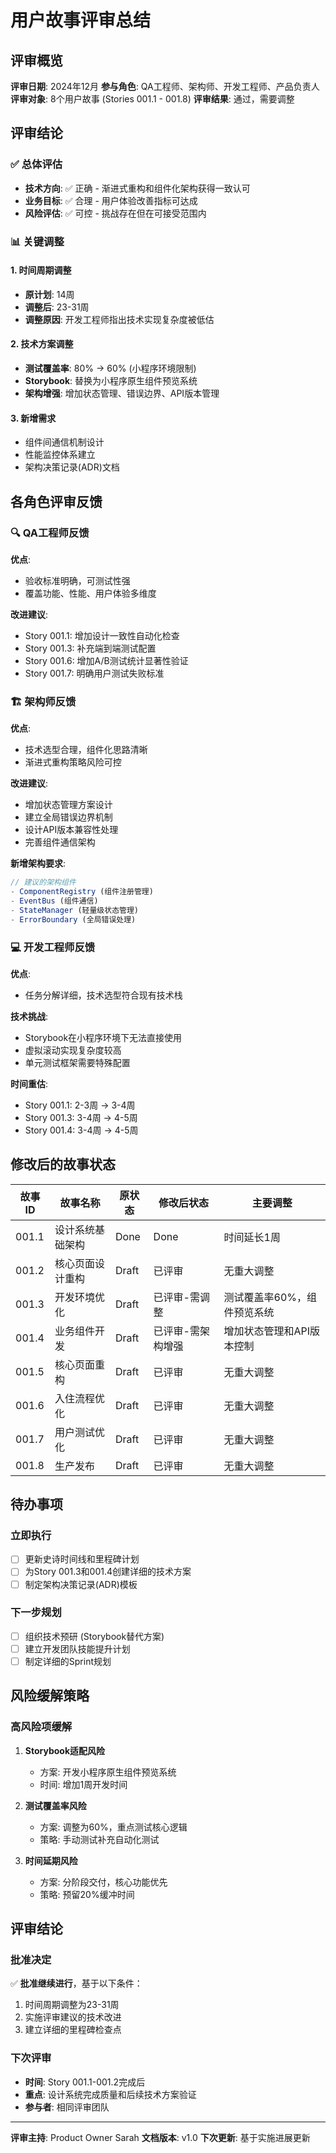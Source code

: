 # 用户故事评审总结

## 评审概览

**评审日期**: 2024年12月
**参与角色**: QA工程师、架构师、开发工程师、产品负责人
**评审对象**: 8个用户故事 (Stories 001.1 - 001.8)
**评审结果**: 通过，需要调整

## 评审结论

### ✅ 总体评估
- **技术方向**: ✅ 正确 - 渐进式重构和组件化架构获得一致认可
- **业务目标**: ✅ 合理 - 用户体验改善指标可达成
- **风险评估**: ✅ 可控 - 挑战存在但在可接受范围内

### 📊 关键调整

#### 1. 时间周期调整
- **原计划**: 14周
- **调整后**: 23-31周
- **调整原因**: 开发工程师指出技术实现复杂度被低估

#### 2. 技术方案调整
- **测试覆盖率**: 80% → 60% (小程序环境限制)
- **Storybook**: 替换为小程序原生组件预览系统
- **架构增强**: 增加状态管理、错误边界、API版本管理

#### 3. 新增需求
- 组件间通信机制设计
- 性能监控体系建立
- 架构决策记录(ADR)文档

## 各角色评审反馈

### 🔍 QA工程师反馈

**优点**:
- 验收标准明确，可测试性强
- 覆盖功能、性能、用户体验多维度

**改进建议**:
- Story 001.1: 增加设计一致性自动化检查
- Story 001.3: 补充端到端测试配置
- Story 001.6: 增加A/B测试统计显著性验证
- Story 001.7: 明确用户测试失败标准

### 🏗️ 架构师反馈

**优点**:
- 技术选型合理，组件化思路清晰
- 渐进式重构策略风险可控

**改进建议**:
- 增加状态管理方案设计
- 建立全局错误边界机制
- 设计API版本兼容性处理
- 完善组件通信架构

**新增架构要求**:
```javascript
// 建议的架构组件
- ComponentRegistry (组件注册管理)
- EventBus (组件通信)
- StateManager (轻量级状态管理)
- ErrorBoundary (全局错误处理)
```

### 💻 开发工程师反馈

**优点**:
- 任务分解详细，技术选型符合现有技术栈

**技术挑战**:
- Storybook在小程序环境下无法直接使用
- 虚拟滚动实现复杂度较高
- 单元测试框架需要特殊配置

**时间重估**:
- Story 001.1: 2-3周 → 3-4周
- Story 001.3: 3-4周 → 4-5周
- Story 001.4: 3-4周 → 4-5周

## 修改后的故事状态

| 故事ID | 故事名称 | 原状态 | 修改后状态 | 主要调整 |
|--------|----------|--------|------------|----------|
| 001.1 | 设计系统基础架构 | Done | Done | 时间延长1周 |
| 001.2 | 核心页面设计重构 | Draft | 已评审 | 无重大调整 |
| 001.3 | 开发环境优化 | Draft | 已评审-需调整 | 测试覆盖率60%，组件预览系统 |
| 001.4 | 业务组件开发 | Draft | 已评审-需架构增强 | 增加状态管理和API版本控制 |
| 001.5 | 核心页面重构 | Draft | 已评审 | 无重大调整 |
| 001.6 | 入住流程优化 | Draft | 已评审 | 无重大调整 |
| 001.7 | 用户测试优化 | Draft | 已评审 | 无重大调整 |
| 001.8 | 生产发布 | Draft | 已评审 | 无重大调整 |

## 待办事项

### 立即执行
- [ ] 更新史诗时间线和里程碑计划
- [ ] 为Story 001.3和001.4创建详细的技术方案
- [ ] 制定架构决策记录(ADR)模板

### 下一步规划
- [ ] 组织技术预研 (Storybook替代方案)
- [ ] 建立开发团队技能提升计划
- [ ] 制定详细的Sprint规划

## 风险缓解策略

### 高风险项缓解
1. **Storybook适配风险**
   - 方案: 开发小程序原生组件预览系统
   - 时间: 增加1周开发时间

2. **测试覆盖率风险**
   - 方案: 调整为60%，重点测试核心逻辑
   - 策略: 手动测试补充自动化测试

3. **时间延期风险**
   - 方案: 分阶段交付，核心功能优先
   - 策略: 预留20%缓冲时间

## 评审结论

### 批准决定
✅ **批准继续进行**，基于以下条件：
1. 时间周期调整为23-31周
2. 实施评审建议的技术改进
3. 建立详细的里程碑检查点

### 下次评审
- **时间**: Story 001.1-001.2完成后
- **重点**: 设计系统完成质量和后续技术方案验证
- **参与者**: 相同评审团队

---

**评审主持**: Product Owner Sarah
**文档版本**: v1.0
**下次更新**: 基于实施进展更新